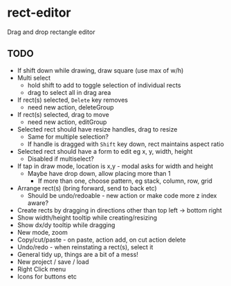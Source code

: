 # rect-editor

Drag and drop rectangle editor

## TODO

- If shift down while drawing, draw square (use max of w/h)
- Multi select 
  - hold shift to add to toggle selection of individual rects
  - drag to select all in drag area
- If rect(s) selected, `Delete` key removes
  - need new action, deleteGroup
- If rect(s) selected, drag to move
  - need new action, editGroup
- Selected rect should have resize handles, drag to resize
  - Same for multiple selection?
  - If handle is dragged with `Shift` key down, rect maintains aspect ratio
- Selected rect should have a form to edit eg x, y, width, height
  - Disabled if multiselect?
- If tap in draw mode, location is x,y - modal asks for width and height
  - Maybe have drop down, allow placing more than 1 
    - If more than one, choose pattern, eg stack, column, row, grid
- Arrange rect(s) (bring forward, send to back etc)
  - Should be undo/redoable - new action or make code more z index aware?
- Create rects by dragging in directions other than top left -> bottom right
- Show width/height tooltip while creating/resizing
- Show dx/dy tooltip while dragging
- New mode, zoom
- Copy/cut/paste - on paste, action add, on cut action delete
- Undo/redo - when reinstating a rect(s), select it
- General tidy up, things are a bit of a mess!
- New project / save / load
- Right Click menu
- Icons for buttons etc
